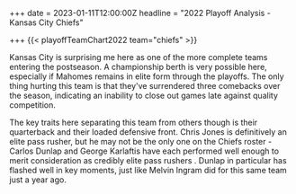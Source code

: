 +++
date = 2023-01-11T12:00:00Z
headline = "2022 Playoff Analysis - Kansas City Chiefs"

+++
{{< playoffTeamChart2022 team="chiefs" >}}

Kansas City is surprising me here as one of the more complete teams entering the postseason. A championship berth is very possible here, especially if Mahomes remains in elite form through the playoffs. The only thing hurting this team is that they've surrendered three comebacks over the season, indicating an inability to close out games late against quality competition.

The key traits here separating this team from others though is their quarterback and their loaded defensive front. Chris Jones is definitively an elite pass rusher, but he may not be the only one on the Chiefs roster - Carlos Dunlap and George Karlaftis have each performed well enough to merit consideration as credibly elite pass rushers . Dunlap in particular has flashed well in key moments, just like Melvin Ingram did for this same team just a year ago. 